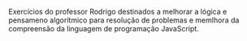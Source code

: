 Exercícios do professor Rodrigo destinados a melhorar a lógica e pensameno algorítmico para resolução de problemas e memlhora da compreensão da linguagem de programação JavaScript.
